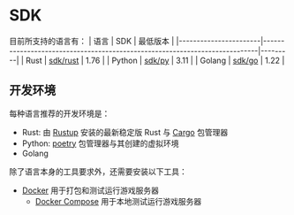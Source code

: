 # SDK

目前所支持的语言有：
| 语言                   | SDK                                                                        | 最低版本 |
|-----------------------|----------------------------------------------------------------------------|---------|
| Rust                  | [sdk/rust](https://github.com/lightsing/splendor/tree/master/sdk/rust)     |  1.76   |
| Python                | [sdk/py](https://github.com/lightsing/splendor/tree/master/sdk/py)         |  3.11   |
| Golang                | [sdk/go](https://github.com/lightsing/splendor/tree/master/sdk/go)         |  1.22   |

## 开发环境

每种语言推荐的开发环境是：
- Rust: 由 [Rustup](https://rustup.rs/) 安装的最新稳定版 Rust 与 [Cargo](https://doc.rust-lang.org/cargo/) 包管理器
- Python: [poetry](https://python-poetry.org/) 包管理器与其创建的虚拟环境
- Golang

除了语言本身的工具要求外，还需要安装以下工具：
- [Docker](https://www.docker.com/) 用于打包和测试运行游戏服务器
  - [Docker Compose](https://docs.docker.com/compose/) 用于本地测试运行游戏服务器